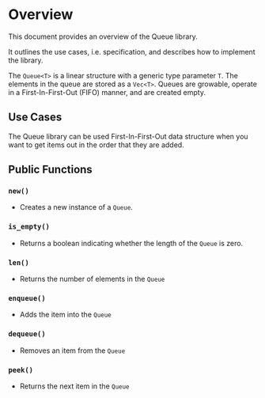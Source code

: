 # Overview

This document provides an overview of the Queue library.

It outlines the use cases, i.e. specification, and describes how to implement the library.

The `Queue<T>` is a linear structure with a generic type parameter `T`. The elements in the queue are stored as a `Vec<T>`. Queues are growable, operate in a First-In-First-Out (FIFO) manner, and are created empty.

## Use Cases

The Queue library can be used First-In-First-Out data structure when you want to get items out in the order that they are added.

## Public Functions

### `new()`

- Creates a new instance of a `Queue`. 

### `is_empty()`

- Returns a boolean indicating whether the length of the `Queue` is zero. 

### `len()`

- Returns the number of elements in the `Queue`

### `enqueue()`

- Adds the item into the `Queue`

### `dequeue()`

- Removes an item from the `Queue`

### `peek()`

- Returns the next item in the `Queue`
